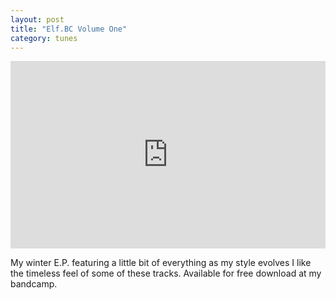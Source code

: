 ```yaml
---
layout: post
title: "Elf.BC Volume One"
category: tunes
---
```


<iframe width="100%" height="300" scrolling="no" frameborder="no" src="https://w.soundcloud.com/player/?url=https%3A//api.soundcloud.com/playlists/23561744&amp;auto_play=false&amp;hide_related=false&amp;show_comments=true&amp;show_user=true&amp;show_reposts=false&amp;visual=true"></iframe>

My winter E.P. featuring a little bit of everything as my style evolves I like the timeless feel of some of these tracks. Available for free download at my bandcamp.
